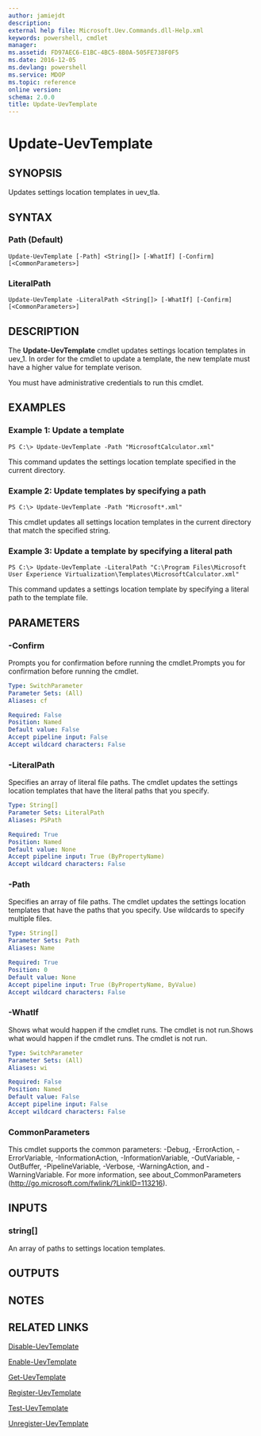 ```yaml
---
author: jamiejdt
description: 
external help file: Microsoft.Uev.Commands.dll-Help.xml
keywords: powershell, cmdlet
manager: 
ms.assetid: FD97AEC6-E1BC-4BC5-8B0A-505FE738F0F5
ms.date: 2016-12-05
ms.devlang: powershell
ms.service: MDOP
ms.topic: reference
online version: 
schema: 2.0.0
title: Update-UevTemplate
---
```


# Update-UevTemplate

## SYNOPSIS
Updates settings location templates in uev_tla.

## SYNTAX

### Path (Default)
```
Update-UevTemplate [-Path] <String[]> [-WhatIf] [-Confirm] [<CommonParameters>]
```

### LiteralPath
```
Update-UevTemplate -LiteralPath <String[]> [-WhatIf] [-Confirm] [<CommonParameters>]
```

## DESCRIPTION
The **Update-UevTemplate** cmdlet updates settings location templates in uev_1.
In order for the cmdlet to update a template, the new template must have a higher value for template verison.

You must have administrative credentials to run this cmdlet.

## EXAMPLES

### Example 1: Update a template
```
PS C:\> Update-UevTemplate -Path "MicrosoftCalculator.xml"
```

This command updates the settings location template specified in the current directory.

### Example 2: Update templates by specifying a path
```
PS C:\> Update-UevTemplate -Path "Microsoft*.xml"
```

This cmdlet updates all settings location templates in the current directory that match the specified string.

### Example 3: Update a template by specifying a literal path
```
PS C:\> Update-UevTemplate -LiteralPath "C:\Program Files\Microsoft User Experience Virtualization\Templates\MicrosoftCalculator.xml"
```

This command updates a settings location template by specifying a literal path to the template file.

## PARAMETERS

### -Confirm
Prompts you for confirmation before running the cmdlet.Prompts you for confirmation before running the cmdlet.

```yaml
Type: SwitchParameter
Parameter Sets: (All)
Aliases: cf

Required: False
Position: Named
Default value: False
Accept pipeline input: False
Accept wildcard characters: False
```

### -LiteralPath
Specifies an array of literal file paths.
The cmdlet updates the settings location templates that have the literal paths that you specify.

```yaml
Type: String[]
Parameter Sets: LiteralPath
Aliases: PSPath

Required: True
Position: Named
Default value: None
Accept pipeline input: True (ByPropertyName)
Accept wildcard characters: False
```

### -Path
Specifies an array of file paths.
The cmdlet updates the settings location templates that have the paths that you specify.
Use wildcards to specify multiple files.

```yaml
Type: String[]
Parameter Sets: Path
Aliases: Name

Required: True
Position: 0
Default value: None
Accept pipeline input: True (ByPropertyName, ByValue)
Accept wildcard characters: False
```

### -WhatIf
Shows what would happen if the cmdlet runs.
The cmdlet is not run.Shows what would happen if the cmdlet runs.
The cmdlet is not run.

```yaml
Type: SwitchParameter
Parameter Sets: (All)
Aliases: wi

Required: False
Position: Named
Default value: False
Accept pipeline input: False
Accept wildcard characters: False
```

### CommonParameters
This cmdlet supports the common parameters: -Debug, -ErrorAction, -ErrorVariable, -InformationAction, -InformationVariable, -OutVariable, -OutBuffer, -PipelineVariable, -Verbose, -WarningAction, and -WarningVariable. For more information, see about_CommonParameters (http://go.microsoft.com/fwlink/?LinkID=113216).

## INPUTS

### string[]
An array of paths to settings location templates.

## OUTPUTS

## NOTES

## RELATED LINKS

[Disable-UevTemplate](./Disable-UevTemplate.md)

[Enable-UevTemplate](./Enable-UevTemplate.md)

[Get-UevTemplate](./Get-UevTemplate.md)

[Register-UevTemplate](./Register-UevTemplate.md)

[Test-UevTemplate](./Test-UevTemplate.md)

[Unregister-UevTemplate](./Unregister-UevTemplate.md)


